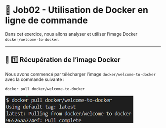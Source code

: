 # 🐳 Job02 - Utilisation de Docker en ligne de commande

Dans cet exercice, nous allons analyser et utiliser l’image Docker `docker/welcome-to-docker`.

---

## 📌 1️⃣ Récupération de l’image Docker

Nous avons commencé par télécharger l’image `docker/welcome-to-docker` avec la commande suivante :

```sh
docker pull docker/welcome-to-docker
```

![docker pull](image/image1.png)

